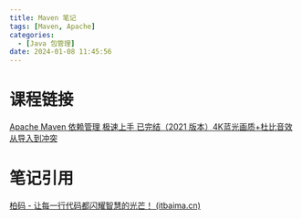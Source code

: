 ```yaml
---
title: Maven 笔记
tags: [Maven, Apache]
categories:
  - [Java 包管理]
date: 2024-01-08 11:45:56
---
```


# 课程链接

[Apache Maven 依赖管理 极速上手 已完结（2021 版本）4K蓝光画质+杜比音效 从导入到冲突](https://www.bilibili.com/video/BV14j411S76G)

# 笔记引用

[柏码 - 让每一行代码都闪耀智慧的光芒！ (itbaima.cn)](https://www.itbaima.cn/document)

